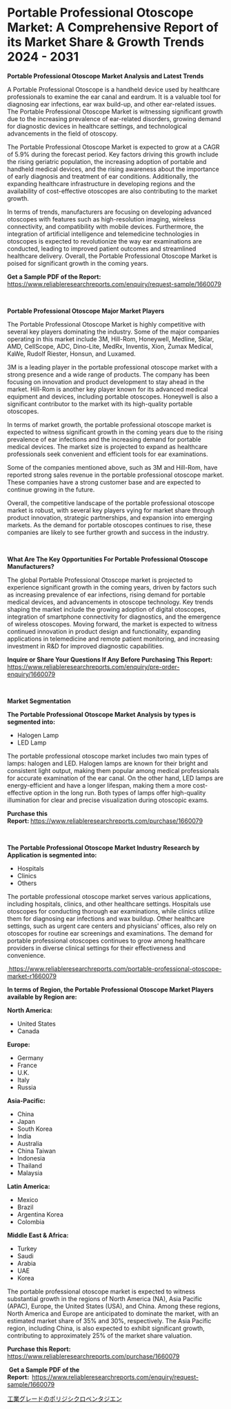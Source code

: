 <p><h1>Portable Professional Otoscope Market: A Comprehensive Report of its Market Share & Growth Trends 2024 - 2031</h1></p><p><strong>Portable Professional Otoscope Market Analysis and Latest Trends</strong></p>
<p><p>A Portable Professional Otoscope is a handheld device used by healthcare professionals to examine the ear canal and eardrum. It is a valuable tool for diagnosing ear infections, ear wax build-up, and other ear-related issues. The Portable Professional Otoscope Market is witnessing significant growth due to the increasing prevalence of ear-related disorders, growing demand for diagnostic devices in healthcare settings, and technological advancements in the field of otoscopy.</p><p>The Portable Professional Otoscope Market is expected to grow at a CAGR of 5.9% during the forecast period. Key factors driving this growth include the rising geriatric population, the increasing adoption of portable and handheld medical devices, and the rising awareness about the importance of early diagnosis and treatment of ear conditions. Additionally, the expanding healthcare infrastructure in developing regions and the availability of cost-effective otoscopes are also contributing to the market growth.</p><p>In terms of trends, manufacturers are focusing on developing advanced otoscopes with features such as high-resolution imaging, wireless connectivity, and compatibility with mobile devices. Furthermore, the integration of artificial intelligence and telemedicine technologies in otoscopes is expected to revolutionize the way ear examinations are conducted, leading to improved patient outcomes and streamlined healthcare delivery. Overall, the Portable Professional Otoscope Market is poised for significant growth in the coming years.</p></p>
<p><strong>Get a Sample PDF of the Report:&nbsp;</strong> <a href="https://www.reliableresearchreports.com/enquiry/request-sample/1660079">https://www.reliableresearchreports.com/enquiry/request-sample/1660079</a></p>
<p>&nbsp;</p>
<p><strong>Portable Professional Otoscope Major Market Players</strong></p>
<p><p>The Portable Professional Otoscope Market is highly competitive with several key players dominating the industry. Some of the major companies operating in this market include 3M, Hill-Rom, Honeywell, Medline, Sklar, AMD, CellScope, ADC, Dino-Lite, MedRx, Inventis, Xion, Zumax Medical, KaWe, Rudolf Riester, Honsun, and Luxamed.</p><p>3M is a leading player in the portable professional otoscope market with a strong presence and a wide range of products. The company has been focusing on innovation and product development to stay ahead in the market. Hill-Rom is another key player known for its advanced medical equipment and devices, including portable otoscopes. Honeywell is also a significant contributor to the market with its high-quality portable otoscopes.</p><p>In terms of market growth, the portable professional otoscope market is expected to witness significant growth in the coming years due to the rising prevalence of ear infections and the increasing demand for portable medical devices. The market size is projected to expand as healthcare professionals seek convenient and efficient tools for ear examinations.</p><p>Some of the companies mentioned above, such as 3M and Hill-Rom, have reported strong sales revenue in the portable professional otoscope market. These companies have a strong customer base and are expected to continue growing in the future.</p><p>Overall, the competitive landscape of the portable professional otoscope market is robust, with several key players vying for market share through product innovation, strategic partnerships, and expansion into emerging markets. As the demand for portable otoscopes continues to rise, these companies are likely to see further growth and success in the industry.</p></p>
<p>&nbsp;</p>
<p><strong>What Are The Key Opportunities For Portable Professional Otoscope Manufacturers?</strong></p>
<p><p>The global Portable Professional Otoscope market is projected to experience significant growth in the coming years, driven by factors such as increasing prevalence of ear infections, rising demand for portable medical devices, and advancements in otoscope technology. Key trends shaping the market include the growing adoption of digital otoscopes, integration of smartphone connectivity for diagnostics, and the emergence of wireless otoscopes. Moving forward, the market is expected to witness continued innovation in product design and functionality, expanding applications in telemedicine and remote patient monitoring, and increasing investment in R&D for improved diagnostic capabilities.</p></p>
<p><strong>Inquire or Share Your Questions If Any Before Purchasing This Report:</strong> <a href="https://www.reliableresearchreports.com/enquiry/pre-order-enquiry/1660079">https://www.reliableresearchreports.com/enquiry/pre-order-enquiry/1660079</a></p>
<p>&nbsp;</p>
<p><strong>Market Segmentation</strong></p>
<p><strong>The Portable Professional Otoscope Market Analysis by types is segmented into:</strong></p>
<p><ul><li>Halogen Lamp</li><li>LED Lamp</li></ul></p>
<p><p>The portable professional otoscope market includes two main types of lamps: halogen and LED. Halogen lamps are known for their bright and consistent light output, making them popular among medical professionals for accurate examination of the ear canal. On the other hand, LED lamps are energy-efficient and have a longer lifespan, making them a more cost-effective option in the long run. Both types of lamps offer high-quality illumination for clear and precise visualization during otoscopic exams.</p></p>
<p><strong>Purchase this Report:&nbsp;</strong><a href="https://www.reliableresearchreports.com/purchase/1660079">https://www.reliableresearchreports.com/purchase/1660079</a></p>
<p>&nbsp;</p>
<p><strong>The Portable Professional Otoscope Market Industry Research by Application is segmented into:</strong></p>
<p><ul><li>Hospitals</li><li>Clinics</li><li>Others</li></ul></p>
<p><p>The portable professional otoscope market serves various applications, including hospitals, clinics, and other healthcare settings. Hospitals use otoscopes for conducting thorough ear examinations, while clinics utilize them for diagnosing ear infections and wax buildup. Other healthcare settings, such as urgent care centers and physicians' offices, also rely on otoscopes for routine ear screenings and examinations. The demand for portable professional otoscopes continues to grow among healthcare providers in diverse clinical settings for their effectiveness and convenience.</p></p>
<p><a href="https://www.reliableresearchreports.com/portable-professional-otoscope-market-r1660079">&nbsp;https://www.reliableresearchreports.com/portable-professional-otoscope-market-r1660079</a></p>
<p><strong>In terms of Region, the Portable Professional Otoscope Market Players available by Region are:</strong></p>
<p>
    <p> <strong> North America: </strong>
        <ul>
            <li>United States</li>
            <li>Canada</li>
        </ul>
        </p> 
    <p> <strong> Europe: </strong>
        <ul>
            <li>Germany</li>
            <li>France</li>
            <li>U.K.</li>
            <li>Italy</li>
            <li>Russia</li>
        </ul>
        </p> 
    <p> <strong> Asia-Pacific: </strong>
        <ul>
            <li>China</li>
            <li>Japan</li>
            <li>South Korea</li>
            <li>India</li>
            <li>Australia</li>
            <li>China Taiwan</li>
            <li>Indonesia</li>
            <li>Thailand</li>
            <li>Malaysia</li>
        </ul>
        </p> 
    <p> <strong> Latin America: </strong>
        <ul>
            <li>Mexico</li>
            <li>Brazil</li>
            <li>Argentina Korea</li>
            <li>Colombia</li>
        </ul>
        </p> 
    <p> <strong> Middle East & Africa: </strong>
        <ul>
            <li>Turkey</li>
            <li>Saudi</li>
            <li>Arabia</li>
            <li>UAE</li>
            <li>Korea</li>
        </ul>
    </p>
    </p>
<p><p>The portable professional otoscope market is expected to witness substantial growth in the regions of North America (NA), Asia Pacific (APAC), Europe, the United States (USA), and China. Among these regions, North America and Europe are anticipated to dominate the market, with an estimated market share of 35% and 30%, respectively. The Asia Pacific region, including China, is also expected to exhibit significant growth, contributing to approximately 25% of the market share valuation.</p></p>
<p><strong>Purchase this Report: </strong><a href="https://www.reliableresearchreports.com/purchase/1660079">https://www.reliableresearchreports.com/purchase/1660079</a></p>
<p>&nbsp;<strong>Get a Sample PDF of the Report:&nbsp;&nbsp;</strong><a href="https://www.reliableresearchreports.com/enquiry/request-sample/1660079">https://www.reliableresearchreports.com/enquiry/request-sample/1660079</a></p>
<p><strong></strong></p>
<p><p><a href="https://github.com/oqoeusbvpadwjs08/Market-Research-Report-List-2/blob/main/3891389117936.md">工業グレードのポリジシクロペンタジエン</a></p></p>